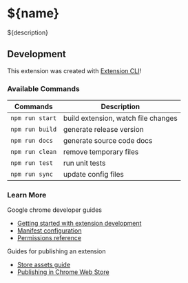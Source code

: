 # ${name}

${description}

## Development 

This extension was created with [Extension CLI](https://oss.mobilefirst.me/extension-cli/)!

### Available Commands

| Commands | Description |
| --- | --- |
| `npm run start` | build extension, watch file changes |
| `npm run build` | generate release version |
| `npm run docs` | generate source code docs |
| `npm run clean` | remove temporary files |
| `npm run test` | run unit tests |
| `npm run sync` | update config files |

### Learn More

Google chrome developer guides

- [Getting started with extension development](https://developer.chrome.com/extensions/getstarted)
- [Manifest configuration](https://developer.chrome.com/extensions/manifest)
- [Permissions reference](https://developer.chrome.com/extensions/declare_permissions)

Guides for publishing an extension

- [Store assets guide](https://developer.chrome.com/webstore/images)
- [Publishing in Chrome Web Store](https://developer.chrome.com/webstore/publish)

